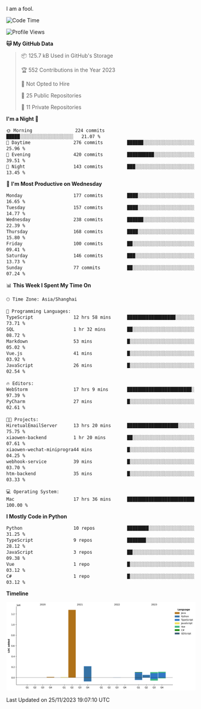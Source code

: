 I am a fool.

<!--START_SECTION:waka-->
![Code Time](http://img.shields.io/badge/Code%20Time-920%20hrs%2045%20mins-blue)

![Profile Views](http://img.shields.io/badge/Profile%20Views-26-blue)

**🐱 My GitHub Data** 

> 📦 125.7 kB Used in GitHub's Storage 
 > 
> 🏆 552 Contributions in the Year 2023
 > 
> 🚫 Not Opted to Hire
 > 
> 📜 25 Public Repositories 
 > 
> 🔑 11 Private Repositories 
 > 
**I'm a Night 🦉** 

```text
🌞 Morning                224 commits         █████░░░░░░░░░░░░░░░░░░░░   21.07 % 
🌆 Daytime                276 commits         ██████░░░░░░░░░░░░░░░░░░░   25.96 % 
🌃 Evening                420 commits         ██████████░░░░░░░░░░░░░░░   39.51 % 
🌙 Night                  143 commits         ███░░░░░░░░░░░░░░░░░░░░░░   13.45 % 
```
📅 **I'm Most Productive on Wednesday** 

```text
Monday                   177 commits         ████░░░░░░░░░░░░░░░░░░░░░   16.65 % 
Tuesday                  157 commits         ████░░░░░░░░░░░░░░░░░░░░░   14.77 % 
Wednesday                238 commits         ██████░░░░░░░░░░░░░░░░░░░   22.39 % 
Thursday                 168 commits         ████░░░░░░░░░░░░░░░░░░░░░   15.80 % 
Friday                   100 commits         ██░░░░░░░░░░░░░░░░░░░░░░░   09.41 % 
Saturday                 146 commits         ███░░░░░░░░░░░░░░░░░░░░░░   13.73 % 
Sunday                   77 commits          ██░░░░░░░░░░░░░░░░░░░░░░░   07.24 % 
```


📊 **This Week I Spent My Time On** 

```text
🕑︎ Time Zone: Asia/Shanghai

💬 Programming Languages: 
TypeScript               12 hrs 58 mins      ██████████████████░░░░░░░   73.71 % 
SQL                      1 hr 32 mins        ██░░░░░░░░░░░░░░░░░░░░░░░   08.72 % 
Markdown                 53 mins             █░░░░░░░░░░░░░░░░░░░░░░░░   05.02 % 
Vue.js                   41 mins             █░░░░░░░░░░░░░░░░░░░░░░░░   03.92 % 
JavaScript               26 mins             █░░░░░░░░░░░░░░░░░░░░░░░░   02.54 % 

🔥 Editors: 
WebStorm                 17 hrs 9 mins       ████████████████████████░   97.39 % 
PyCharm                  27 mins             █░░░░░░░░░░░░░░░░░░░░░░░░   02.61 % 

🐱‍💻 Projects: 
HiretualEmailServer      13 hrs 20 mins      ███████████████████░░░░░░   75.75 % 
xiaowen-backend          1 hr 20 mins        ██░░░░░░░░░░░░░░░░░░░░░░░   07.61 % 
xiaowen-wechat-miniprogra44 mins             █░░░░░░░░░░░░░░░░░░░░░░░░   04.25 % 
webhook-service          39 mins             █░░░░░░░░░░░░░░░░░░░░░░░░   03.70 % 
htm-backend              35 mins             █░░░░░░░░░░░░░░░░░░░░░░░░   03.33 % 

💻 Operating System: 
Mac                      17 hrs 36 mins      █████████████████████████   100.00 % 
```

**I Mostly Code in Python** 

```text
Python                   10 repos            ████████░░░░░░░░░░░░░░░░░   31.25 % 
TypeScript               9 repos             ███████░░░░░░░░░░░░░░░░░░   28.12 % 
JavaScript               3 repos             ██░░░░░░░░░░░░░░░░░░░░░░░   09.38 % 
Vue                      1 repo              █░░░░░░░░░░░░░░░░░░░░░░░░   03.12 % 
C#                       1 repo              █░░░░░░░░░░░░░░░░░░░░░░░░   03.12 % 
```



**Timeline**

![Lines of Code chart](https://raw.githubusercontent.com/VeejaLiu/VeejaLiu/master/assets/bar_graph.png)


 Last Updated on 25/11/2023 19:07:10 UTC
<!--END_SECTION:waka-->
